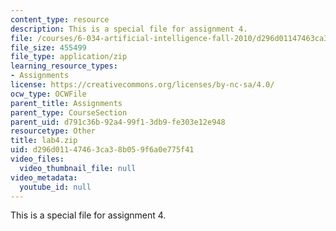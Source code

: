 ```yaml
---
content_type: resource
description: This is a special file for assignment 4.
file: /courses/6-034-artificial-intelligence-fall-2010/d296d01147463ca38b059f6a0e775f41_lab4.zip
file_size: 455499
file_type: application/zip
learning_resource_types:
- Assignments
license: https://creativecommons.org/licenses/by-nc-sa/4.0/
ocw_type: OCWFile
parent_title: Assignments
parent_type: CourseSection
parent_uid: d791c36b-92a4-99f1-3db9-fe303e12e948
resourcetype: Other
title: lab4.zip
uid: d296d011-4746-3ca3-8b05-9f6a0e775f41
video_files:
  video_thumbnail_file: null
video_metadata:
  youtube_id: null
---
```

This is a special file for assignment 4.